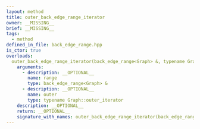 ```yaml
---
layout: method
title: outer_back_edge_range_iterator
owner: __MISSING__
brief: __MISSING__
tags:
  - method
defined_in_file: back_edge_range.hpp
is_ctor: true
overloads:
  outer_back_edge_range_iterator(back_edge_range<Graph> &, typename Graph::outer_iterator):
    arguments:
      - description: __OPTIONAL__
        name: range
        type: back_edge_range<Graph> &
      - description: __OPTIONAL__
        name: outer
        type: typename Graph::outer_iterator
    description: __OPTIONAL__
    return: __OPTIONAL__
    signature_with_names: outer_back_edge_range_iterator(back_edge_range<Graph> & range, typename Graph::outer_iterator outer)
---
```

